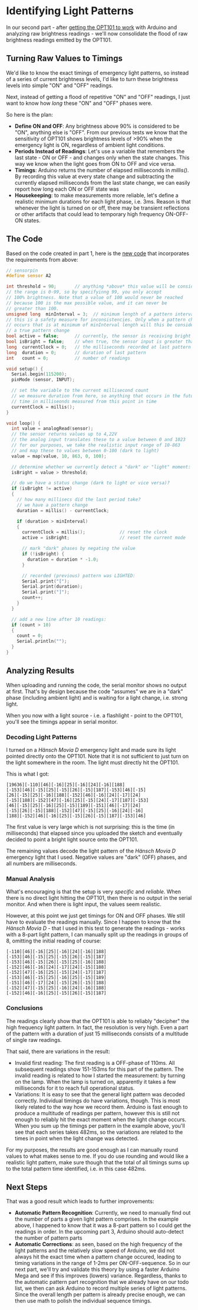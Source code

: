 # Identifying Light Patterns

In our second part - after [getting the OPT101 to work](../1%20Using%20OPT101%20to%20Detect%20Light) with Arduino and analyzing raw brightness readings - we'll now consolidate the flood of raw brightness readings emitted by the OPT101.

## Turning Raw Values to Timings

We'd like to know the exact timings of emergency light patterns, so instead of a series of current brightness levels, I'd like to turn these brightness levels into simple "ON" and "OFF" readings.

Next, instead of getting a flood of repetitive "ON" and "OFF" readings, I just want to know how *long* these "ON" and "OFF" phases were.

So here is the plan:

* **Define ON and OFF**: Any brightness above 90% is considered to be "ON", anything else is "OFF". From our previous tests we know that the sensitivity of OPT101 shows brightness levels of >90% when the emergency light is ON, regardless of ambient light conditions.
* **Periods Instead of Readings**: Let's use a variable that remembers the last state - ON or OFF - and changes only when the state changes. This way we know when the light goes from ON to OFF and vice versa.
* **Timings**: Arduino returns the number of elapsed milliseconds in *millis()*. By recording this value at every state change and subtracting the currently elapsed milliseconds from the last state change, we can easily report how long each ON or OFF state was
* **Housekeeping**: to make measurements more reliable, let's define a realistic minimum durations for each light phase, i.e. 3ms. Reason is that whenever the light is turned on or off, there may be transient reflections or other artifacts that could lead to temporary high frequency ON-OFF-ON states.

## The Code

Based on the code created in part 1, here is the [new code](./1_DetectLightAndDark/1_DetectLightAndDark.ino) that incorporates the requirements from above:



```c++
// sensorpin
#define sensor A2

int threshold = 90;       // anything *above* this value will be considered BRIGHT
// the range is 0-99, so by specifyinng 99, you only accept
// 100% brightness. Note that a value of 100 would never be reached
// because 100 is the max possible value, and it can never be
// greater than 100.
unsigned long  minInterval = 3;  // minimum length of a pattern interval in millisec
// this is a safety measure for inconsistencies. Only when a pattern change
// occurs that is at minimum of minInterval length will this be considered
// a true pattern change
bool active = false;      // currently, the sensor is receiving bright light
bool isBright = false;    // when true, the sensor input is greater than 95% so there is strong light shining on it
long  currentClock = 0;   // the milliseconds recorded at last pattern change
long  duration = 0;       // duration of last pattern
int   count = 0;          // number of readings

void setup() {
  Serial.begin(115200);
  pinMode (sensor, INPUT);

  // set the variable to the current millisecond count
  // we measure duration from here, so anything that occurs in the future will be the
  // time in milliseonds measured from this point in time
  currentClock = millis();
}

void loop() {
  int value = analogRead(sensor);
  // the sensor returns values up to 4,22V
  // the analog input translates these to a value between 0 and 1023
  // for our purposes, we take the realistic input range of 10-863
  // and map these to values between 0-100 (dark to light)
  value = map(value, 10, 863, 0, 100);

  // determine whether we currently detect a "dark" or "light" moment:
  isBright = value > threshold;

  // do we have a status change (dark to light or vice versa)?
  if (isBright != active)
  {
    // how many millisecs did the last period take?
    // we have a pattern change
    duration = millis() - currentClock;

    if (duration > minInterval)
    {
      currentClock = millis();             // reset the clock
      active = isBright;                   // reset the current mode

      // mark "dark" phases by negating the value
      if (!isBright) {
        duration = duration * -1.0;
      }

      // recorded (previous) pattern was LIGHTED:
      Serial.print("[");
      Serial.print(duration);
      Serial.print("]");
      count++;
    }
  }

  // add a new line after 10 readings:
  if (count > 10)
  {
    count = 0;
    Serial.println("");
  }
}

```

## Analyzing Results

When uploading and running the code, the serial monitor shows no output at first. That's by design because the code "assumes" we are in a "dark" phase (including ambient light) and is waiting for a light change, i.e. strong light.

When you now with a light source - i.e. a flashlight - point to the OPT101, you'll see the timings appear in serial monitor. 

### Decoding Light Patterns

I turned on a *Hänsch Movia D* emergency light and made sure its light pointed directly onto the OPT101. Note that it is not sufficient to just turn on the light somewhere in the room. The light must directly hit the OPT101.

This is what I got:

```
[19636][-110][46][-16][25][-16][24][-16][188]
[-153][46][-15][25][-15][26][-15][187][-153][46][-15]
[26][-15][25][-16][188][-152][46][-16][24][-17][24]
[-15][188][-152][47][-16][25][-15][24][-17][187][-153]
[46][-15][25][-16][25][-15][189][-151][46][-17][24]
[-15][26][-15][188][-152][47][-15][25][-16][24][-16]
[188][-152][46][-16][25][-15][26][-15][187][-153][46]
```

The first value is very large which is not surprising: this is the time (in milliseconds) that elapsed since you uploaded the sketch and eventually decided to point a bright light source onto the OPT101.

The remaining values decode the light pattern of the *Hänsch Movia D* emergency light that I used. Negative values are "dark" (OFF) phases, and all numbers are milliseconds.

### Manual Analysis

What's encouraging is that the setup is very *specific* and *reliable*. When there is no direct light hitting the OPT101, then there is no output in the serial monitor. And when there is light input, the values seem realistic.

However, at this point we just get timings for ON and OFF phases. We still have to evaluate the readings manually. Since I happen to know that the *Hänsch Movia D* - that I used in this test to generate the readings - works with a 8-part light pattern, I can manually split up the readings in groups of 8, omitting the initial reading of course:

```
[-110][46][-16][25][-16][24][-16][188]
[-153][46][-15][25][-15][26][-15][187]
[-153][46][-15][26][-15][25][-16][188]
[-152][46][-16][24][-17][24][-15][188]
[-152][47][-16][25][-15][24][-17][187]
[-153][46][-15][25][-16][25][-15][189]
[-151][46][-17][24][-15][26][-15][188]
[-152][47][-15][25][-16][24][-16][188]
[-152][46][-16][25][-15][26][-15][187]
```

### Conclusions

The readings clearly show that the OPT101 is able to reliably "decipher" the high frequency light pattern. In fact, the resolution is very high. Even a part of the pattern with a duration of just 15 milliseconds consists of a multitude of single raw readings.

That said, there are variations in the result:

* Invalid first reading: The first reading is a OFF-phase of 110ms. All subsequent readings show 151-153ms for this part of the pattern. The invalid reading is related to how I started the measurement: by turning on the lamp. When the lamp is turned on, apparently it takes a few milliseconds for it to reach full operational status.
* Variations: It is easy to see that the general light pattern was decoded correctly. Individual timings do have variations, though. This is most likely related to the way how we record them. Arduino is fast enough to produce a multitude of readings per pattern, however this is still not enough to reliably hit the exact moment when the light change occurs. When you sum up the timings per pattern in the example above, you'll see that each series takes 482ms, so the variations are related to the times in point when the light change was detected.

For my purposes, the results are good enough as I can manually round values to what makes sense to me. If you do use rounding and would like a realistic light pattern, make sure though that the total of all timings sums up to the total pattern time identified, i.e. in this case 482ms.

## Next Steps

That was a good result which leads to further improvements:

* **Automatic Pattern Recognition**: Currently, we need to manually find out the number of parts a given light pattern comprises. In the example above, I happened to know that it was a 8-part pattern so I could get the readings in order. In the upcoming part 3, Arduino should auto-detect the number of pattern parts
* **Automatic Corrections**: as seen, based on the high frequency of the light patterns and the relatively slow speed of Arduino, we did not always hit the exact time when a pattern change occured, leading to timing variations in the range of 1-2ms per ON-OFF-sequence. So in our next part, we'll try and validate this theory by using a faster Arduino Mega and see if this improves (lowers) variance. Regardless, thanks to the automatic pattern part recognition that we already have on our todo list, we then can ask Arduino to record multiple series of light patterns. Since the overall length per pattern is already precise  enough, we can then use math to polish the individual sequence timings.





